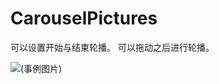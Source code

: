 # CarouselPictures
可以设置开始与结束轮播。
可以拖动之后进行轮播。


![(事例图片)](http://s9.sinaimg.cn/large/0065OTEngy72ag66pTy88.gif)
